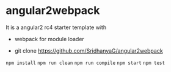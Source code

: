 # angular2webpack


It is a angular2 rc4 starter template with
- webpack for module loader

- git clone https://github.com/SridhanyaG/angular2webpack

`npm install`
`npm run clean`
`npm run compile`
`npm start`
`npm test`

